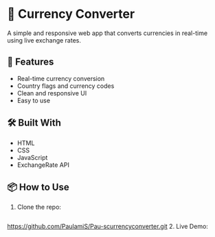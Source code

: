 # 💱 Currency Converter

A simple and responsive web app that converts currencies in real-time using live exchange rates.

## 🚀 Features

- Real-time currency conversion
- Country flags and currency codes
- Clean and responsive UI
- Easy to use

## 🛠️ Built With

- HTML
- CSS
- JavaScript
- ExchangeRate API 

## 📦 How to Use

1. Clone the repo:
   ```bash
  https://github.com/PaulamiS/Pau-scurrencyconverter.git
2. Live Demo:
